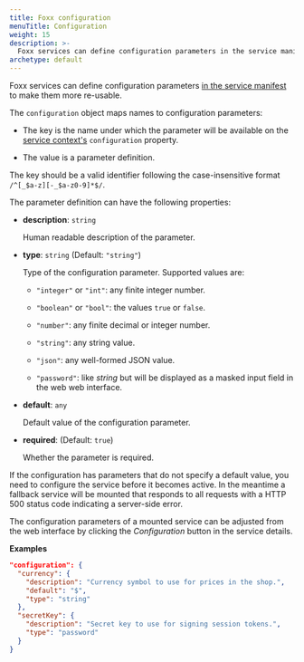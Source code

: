 ```yaml
---
title: Foxx configuration
menuTitle: Configuration
weight: 15
description: >-
  Foxx services can define configuration parameters in the service manifest to make them more re-usable
archetype: default
---
```

Foxx services can define configuration parameters
[in the service manifest](service-manifest.md) to make them more re-usable.

The `configuration` object maps names to configuration parameters:

- The key is the name under which the parameter will be available on the
  [service context's](service-context.md) `configuration` property.

- The value is a parameter definition.

The key should be a valid identifier following the case-insensitive format
`/^[_$a-z][-_$a-z0-9]*$/`.

The parameter definition can have the following properties:

- **description**: `string`

  Human readable description of the parameter.

- **type**: `string` (Default: `"string"`)

  Type of the configuration parameter. Supported values are:

  - `"integer"` or `"int"`:
    any finite integer number.

  - `"boolean"` or `"bool"`:
    the values `true` or `false`.

  - `"number"`:
    any finite decimal or integer number.

  - `"string"`:
    any string value.

  - `"json"`:
    any well-formed JSON value.

  - `"password"`:
    like *string* but will be displayed as a masked input field in the web web interface.

- **default**: `any`

  Default value of the configuration parameter.

- **required**: (Default: `true`)

  Whether the parameter is required.

If the configuration has parameters that do not specify a default value, you
need to configure the service before it becomes active. In the meantime a
fallback service will be mounted that responds to all requests with a HTTP 500
status code indicating a server-side error.

The configuration parameters of a mounted service can be adjusted from the
web interface by clicking the *Configuration* button in the service details.

**Examples**

```json
"configuration": {
  "currency": {
    "description": "Currency symbol to use for prices in the shop.",
    "default": "$",
    "type": "string"
  },
  "secretKey": {
    "description": "Secret key to use for signing session tokens.",
    "type": "password"
  }
}
```
